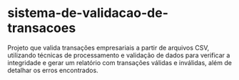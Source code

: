 # sistema-de-validacao-de-transacoes
Projeto que valida transações empresariais a partir de arquivos CSV, utilizando técnicas de processamento e validação de dados para verificar a integridade e gerar um relatório com transações válidas e inválidas, além de detalhar os erros encontrados.
